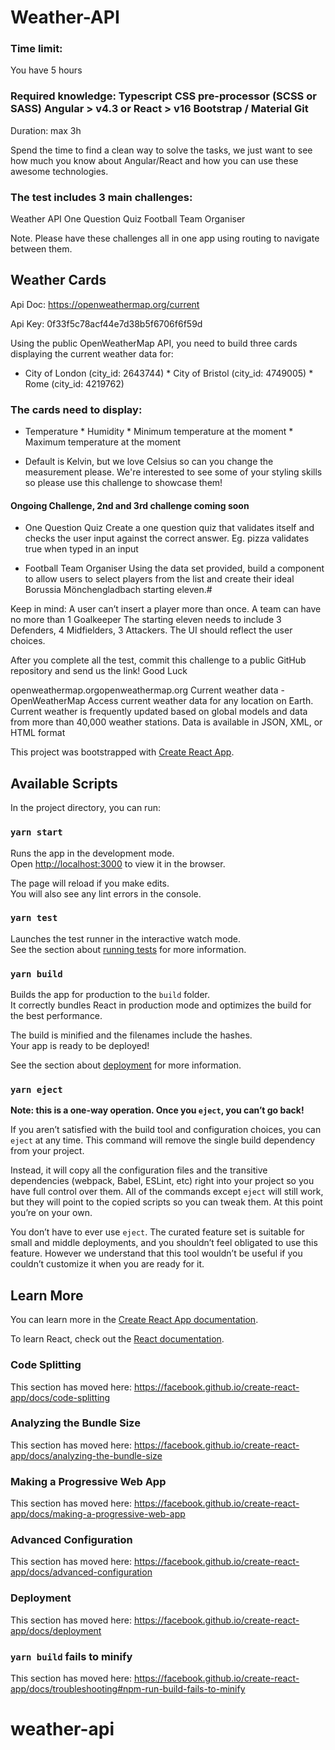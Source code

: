 # Weather-API
### Time limit:

You have 5 hours

### Required knowledge: Typescript CSS pre-processor (SCSS or SASS) Angular > v4.3 or React > v16 Bootstrap / Material Git

Duration: max 3h

Spend the time to find a clean way to solve the tasks, we just want to see how much you know about Angular/React and how you can use these awesome technologies.

### The test includes 3 main challenges:

Weather API One Question Quiz Football Team Organiser

Note. Please have these challenges all in one app using routing to navigate between them.

## Weather Cards

Api Doc: https://openweathermap.org/current

Api Key: 0f33f5c78acf44e7d38b5f6706f6f59d

Using the public OpenWeatherMap API, you need to build three cards displaying the current weather data for:

* City of London (city_id: 2643744) * City of Bristol (city_id: 4749005) * Rome (city_id: 4219762)

### The cards need to display:
* Temperature * Humidity * Minimum temperature at the moment * Maximum temperature at the moment

* Default is Kelvin, but we love Celsius so can you change the measurement please. We're interested to see some of your styling skills so please use this challenge to showcase them!

#### Ongoing Challenge, 2nd and 3rd challenge coming soon


* One Question Quiz Create a one question quiz that validates itself and checks the user input against the correct answer. Eg. pizza validates true when typed in an input

* Football Team Organiser Using the data set provided, build a component to allow users to select players from the list and create their ideal Borussia Mönchengladbach starting eleven.#

Keep in mind: A user can’t insert a player more than once. A team can have no more than 1 Goalkeeper The starting eleven needs to include 3 Defenders, 4 Midfielders, 3 Attackers. The UI should reflect the user choices.

After you complete all the test, commit this challenge to a public GitHub repository and send us the link! Good Luck

openweathermap.orgopenweathermap.org Current weather data - OpenWeatherMap Access current weather data for any location on Earth. Current weather is frequently updated based on global models and data from more than 40,000 weather stations. Data is available in JSON, XML, or HTML format


This project was bootstrapped with [Create React App](https://github.com/facebook/create-react-app).

## Available Scripts

In the project directory, you can run:

### `yarn start`

Runs the app in the development mode.<br />
Open [http://localhost:3000](http://localhost:3000) to view it in the browser.

The page will reload if you make edits.<br />
You will also see any lint errors in the console.

### `yarn test`

Launches the test runner in the interactive watch mode.<br />
See the section about [running tests](https://facebook.github.io/create-react-app/docs/running-tests) for more information.

### `yarn build`

Builds the app for production to the `build` folder.<br />
It correctly bundles React in production mode and optimizes the build for the best performance.

The build is minified and the filenames include the hashes.<br />
Your app is ready to be deployed!

See the section about [deployment](https://facebook.github.io/create-react-app/docs/deployment) for more information.

### `yarn eject`

**Note: this is a one-way operation. Once you `eject`, you can’t go back!**

If you aren’t satisfied with the build tool and configuration choices, you can `eject` at any time. This command will remove the single build dependency from your project.

Instead, it will copy all the configuration files and the transitive dependencies (webpack, Babel, ESLint, etc) right into your project so you have full control over them. All of the commands except `eject` will still work, but they will point to the copied scripts so you can tweak them. At this point you’re on your own.

You don’t have to ever use `eject`. The curated feature set is suitable for small and middle deployments, and you shouldn’t feel obligated to use this feature. However we understand that this tool wouldn’t be useful if you couldn’t customize it when you are ready for it.

## Learn More

You can learn more in the [Create React App documentation](https://facebook.github.io/create-react-app/docs/getting-started).

To learn React, check out the [React documentation](https://reactjs.org/).

### Code Splitting

This section has moved here: https://facebook.github.io/create-react-app/docs/code-splitting

### Analyzing the Bundle Size

This section has moved here: https://facebook.github.io/create-react-app/docs/analyzing-the-bundle-size

### Making a Progressive Web App

This section has moved here: https://facebook.github.io/create-react-app/docs/making-a-progressive-web-app

### Advanced Configuration

This section has moved here: https://facebook.github.io/create-react-app/docs/advanced-configuration

### Deployment

This section has moved here: https://facebook.github.io/create-react-app/docs/deployment

### `yarn build` fails to minify

This section has moved here: https://facebook.github.io/create-react-app/docs/troubleshooting#npm-run-build-fails-to-minify
# weather-api

